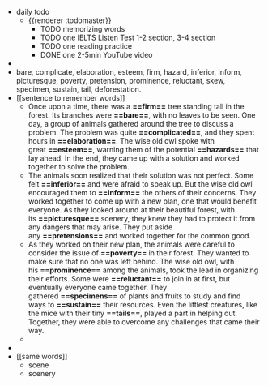 - daily todo
	- {{renderer :todomaster}}
		- TODO memorizing words
		- TODO one IELTS Listen Test 1-2 section, 3-4 section
		- TODO one reading practice
		- DONE one 2-5min YouTube video
-
- bare, complicate, elaboration, esteem, firm, hazard, inferior, inform, picturesque, poverty, pretension, prominence, reluctant, skew, specimen, sustain, tail, deforestation.
- [[sentence to remember words]]
	- Once upon a time, there was a **==firm==** tree standing tall in the forest. Its branches were **==bare==**, with no leaves to be seen. One day, a group of animals gathered around the tree to discuss a problem. The problem was quite **==complicated==**, and they spent hours in **==elaboration==**. The wise old owl spoke with great **==esteem==**, warning them of the potential **==hazards==** that lay ahead. In the end, they came up with a solution and worked together to solve the problem.
	- The animals soon realized that their solution was not perfect. Some felt **==inferior==** and were afraid to speak up. But the wise old owl encouraged them to **==inform==** the others of their concerns. They worked together to come up with a new plan, one that would benefit everyone. As they looked around at their beautiful forest, with its **==picturesque==** scenery, they knew they had to protect it from any dangers that may arise. They put aside any **==pretensions==** and worked together for the common good.
	- As they worked on their new plan, the animals were careful to consider the issue of **==poverty==** in their forest. They wanted to make sure that no one was left behind. The wise old owl, with his **==prominence==** among the animals, took the lead in organizing their efforts. Some were **==reluctant==** to join in at first, but eventually everyone came together. They gathered **==specimens==** of plants and fruits to study and find ways to **==sustain==** their resources. Even the littlest creatures, like the mice with their tiny **==tails==**, played a part in helping out. Together, they were able to overcome any challenges that came their way.
	-
-
- [[same words]]
	- scene
	- scenery